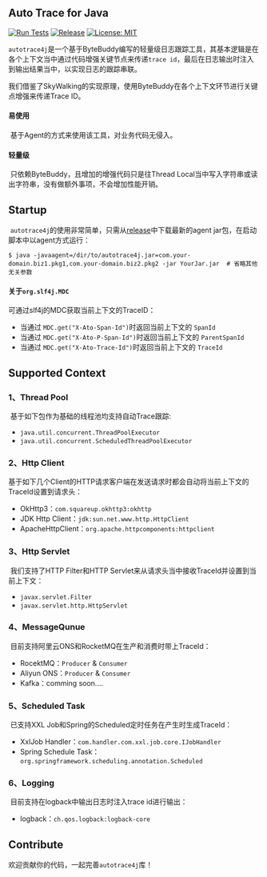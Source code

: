 ## Auto Trace for Java
[![Run Tests](https://github.com/artlibs/autotrace4j/actions/workflows/testing.yml/badge.svg)](https://github.com/artlibs/autotrace4j/actions/workflows/testing.yml)  [![Release](https://img.shields.io/github/release/artlibs/autotrace4j.svg?style=flat-square)](https://github.com/artlibs/autotrace4j/releases)  [![License: MIT](https://img.shields.io/badge/license-MIT-blue.svg?style=flat)](http://opensource.org/licenses/MIT)

​	`autotrace4j`是一个基于ByteBuddy编写的轻量级日志跟踪工具，其基本逻辑是在各个上下文当中通过代码增强关键节点来传递`trace id`，最后在日志输出时注入到输出结果当中，以实现日志的跟踪串联。

​	我们借鉴了SkyWalking的实现原理，使用ByteBuddy在各个上下文环节进行关键点增强来传递Trace ID。

#### 易使用

​	基于Agent的方式来使用该工具，对业务代码无侵入。

#### 轻量级

​	只依赖ByteBuddy，且增加的增强代码只是往Thread Local当中写入字符串或读出字符串，没有做额外事项，不会增加性能开销。

## Startup

​	`autotrace4j`的使用非常简单，只需从[release](https://github.com/artlibs/autotrace4j/releases)中下载最新的agent jar包，在启动脚本中以agent方式运行：

```shell
$ java -javaagent=/dir/to/autotrace4j.jar=com.your-domain.biz1.pkg1,com.your-domain.biz2.pkg2 -jar YourJar.jar  # 省略其他无关参数
```

#### 关于`org.slf4j.MDC`

可通过slf4j的MDC获取当前上下文的TraceID：

-   当通过 `MDC.get("X-Ato-Span-Id")`时返回当前上下文的 `SpanId`
-   当通过 `MDC.get("X-Ato-P-Span-Id")`时返回当前上下文的 `ParentSpanId`
-   当通过 `MDC.get("X-Ato-Trace-Id")`时返回当前上下文的 `TraceId`

## Supported Context

### 1、Thread Pool

​	基于如下包作为基础的线程池均支持自动Trace跟踪:

-   `java.util.concurrent.ThreadPoolExecutor`
-   `java.util.concurrent.ScheduledThreadPoolExecutor`

### 2、Http Client

​	基于如下几个Client的HTTP请求客户端在发送请求时都会自动将当前上下文的TraceId设置到请求头：

-   OkHttp3：`com.squareup.okhttp3:okhttp`
-   JDK Http Client：`jdk:sun.net.www.http.HttpClient`
-   ApacheHttpClient：`org.apache.httpcomponents:httpclient`

### 3、Http Servlet

​	我们支持了HTTP Filter和HTTP Servlet来从请求头当中接收TraceId并设置到当前上下文：

-   `javax.servlet.Filter`
-   `javax.servlet.http.HttpServlet`

### 4、MessageQunue

​	目前支持阿里云ONS和RocketMQ在生产和消费时带上TraceId：

-   RocektMQ：`Producer` & `Consumer`
-   Aliyun ONS：`Producer` & `Consumer`
-   Kafka：comming soon....

### 5、Scheduled Task

​	已支持XXL Job和Spring的Scheduled定时任务在产生时生成TraceId：

-   XxlJob Handler：`com.handler.com.xxl.job.core.IJobHandler`
-   Spring Schedule Task：`org.springframework.scheduling.annotation.Scheduled`

### 6、Logging

​	目前支持在logback中输出日志时注入trace id进行输出：

-   logback：`ch.qos.logback:logback-core`

## Contribute

欢迎贡献你的代码，一起完善`autotrace4j`库！
